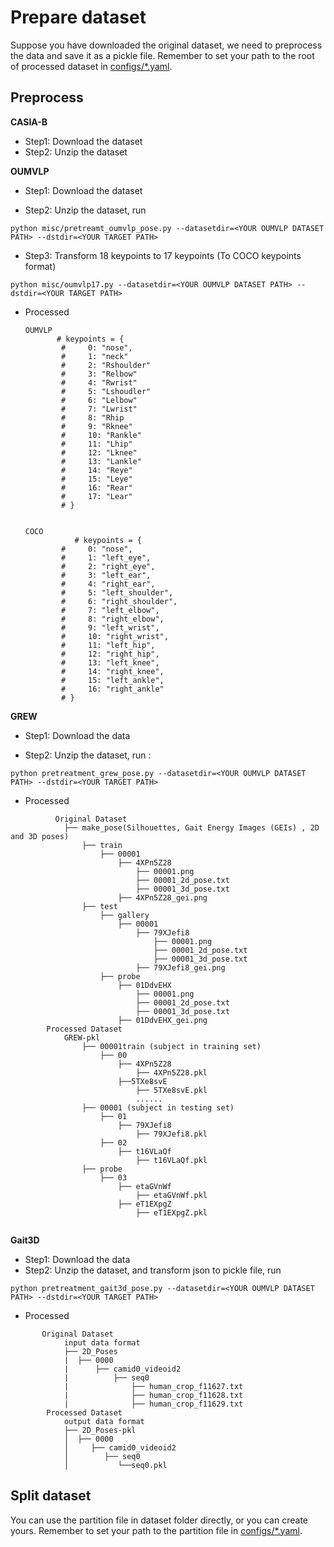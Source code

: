 # Prepare dataset
Suppose you have downloaded the original dataset, we need to preprocess the data and save it as a pickle file. Remember to set your path to the root of processed dataset in [configs/*.yaml](configs/).

## Preprocess
**CASIA-B** 
- Step1: Download the dataset
- Step2: Unzip the dataset

**OUMVLP** 

- Step1: Download the dataset

- Step2: Unzip the dataset, run 
```
python misc/pretreamt_oumvlp_pose.py --datasetdir=<YOUR OUMVLP DATASET PATH> --dstdir=<YOUR TARGET PATH>
```
- Step3: Transform 18 keypoints to 17 keypoints (To COCO keypoints format)
```
python misc/oumvlp17.py --datasetdir=<YOUR OUMVLP DATASET PATH> --dstdir=<YOUR TARGET PATH>
```

- Processed
    ```
   OUMVLP
           # keypoints = {
            #     0: "nose",  
            #     1: "neck"
            #     2: "Rshoulder"
            #     3: "Relbow"
            #     4: "Rwrist"
            #     5: "Lshoudler"
            #     6: "Lelbow"
            #     7: "Lwrist"
            #     8: "Rhip
            #     9: "Rknee"
            #     10: "Rankle"
            #     11: "Lhip"
            #     12: "Lknee"
            #     13: "Lankle"
            #     14: "Reye"
            #     15: "Leye"
            #     16: "Rear"
            #     17: "Lear"
            # }


    COCO
               # keypoints = {
            #     0: "nose",
            #     1: "left_eye",
            #     2: "right_eye",
            #     3: "left_ear",
            #     4: "right_ear",
            #     5: "left_shoulder",
            #     6: "right_shoulder",
            #     7: "left_elbow",
            #     8: "right_elbow",
            #     9: "left_wrist",
            #     10: "right_wrist",
            #     11: "left_hip",
            #     12: "right_hip",
            #     13: "left_knee",
            #     14: "right_knee",
            #     15: "left_ankle",
            #     16: "right_ankle"
            # }
 
    ```


**GREW** 

- Step1: Download the data

- Step2: Unzip the dataset, run :
```
python pretreatment_grew_pose.py --datasetdir=<YOUR OUMVLP DATASET PATH> --dstdir=<YOUR TARGET PATH>
```
- Processed
```
          Original Dataset
            ├── make_pose(Silhouettes, Gait Energy Images (GEIs) , 2D and 3D poses)
                ├── train
                    ├── 00001
                        ├── 4XPn5Z28
                            ├── 00001.png
                            ├── 00001_2d_pose.txt
                            ├── 00001_3d_pose.txt
                        ├── 4XPn5Z28_gei.png
                ├── test
                    ├── gallery
                        ├── 00001
                            ├── 79XJefi8
                                ├── 00001.png
                                ├── 00001_2d_pose.txt
                                ├── 00001_3d_pose.txt
                            ├── 79XJefi8_gei.png
                    ├── probe
                        ├── 01DdvEHX
                            ├── 00001.png
                            ├── 00001_2d_pose.txt
                            ├── 00001_3d_pose.txt
                        ├── 01DdvEHX_gei.png
        Processed Dataset
            GREW-pkl
                ├── 00001train (subject in training set)
                    ├── 00
                        ├── 4XPn5Z28
                            ├── 4XPn5Z28.pkl
                        ├──5TXe8svE
                            ├── 5TXe8svE.pkl
                            ......
                ├── 00001 (subject in testing set)
                    ├── 01
                        ├── 79XJefi8
                            ├── 79XJefi8.pkl
                    ├── 02
                        ├── t16VLaQf
                            ├── t16VLaQf.pkl
                ├── probe
                    ├── 03
                        ├── etaGVnWf
                            ├── etaGVnWf.pkl
                        ├── eT1EXpgZ
                            ├── eT1EXpgZ.pkl   
            
```

**Gait3D**
- Step1: Download the data
- Step2: Unzip the dataset, and transform json to pickle file, run 
```
python pretreatment_gait3d_pose.py --datasetdir=<YOUR OUMVLP DATASET PATH> --dstdir=<YOUR TARGET PATH>
```
- Processed
```
       Original Dataset
            input data format
            ├── 2D_Poses
            |  ├── 0000
            |      ├── camid0_videoid2
            |          ├── seq0
            |              ├── human_crop_f11627.txt
            |              ├── human_crop_f11628.txt
            |              ├── human_crop_f11629.txt
        Processed Dataset
            output data format
            ├── 2D_Poses-pkl
            │  ├── 0000
            │     ├── camid0_videoid2
            │        ├── seq0
            │           └──seq0.pkl   
```
## Split dataset
You can use the partition file in dataset folder directly, or you can create yours. Remember to set your path to the partition file in [configs/*.yaml](configs/).
